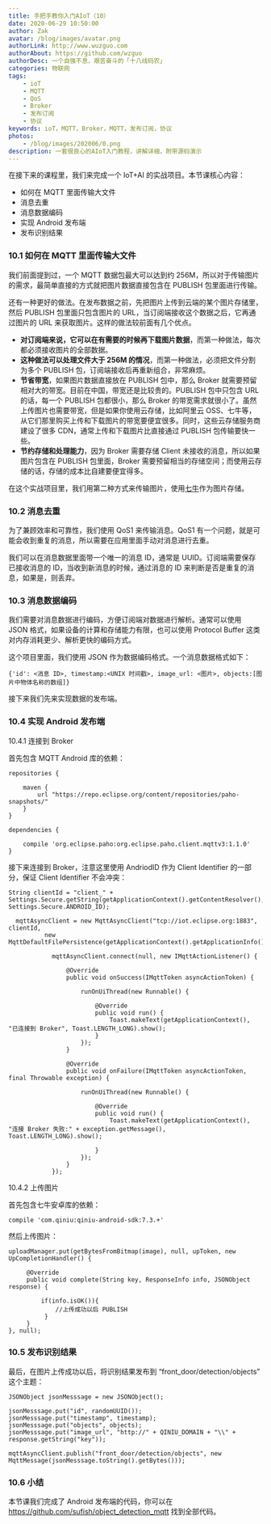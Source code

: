 ```yaml
---
title: 手把手教你入门AIoT（10）
date: 2020-06-29 10:50:00
author: Zak
avatar: /blog/images/avatar.png
authorLink: http://www.wuzguo.com
authorAbout: https://github.com/wzguo
authorDesc: 一个自强不息，艰苦奋斗的「十八线码农」
categories: 物联网
tags: 
	- ioT
	- MQTT
	- QoS
	- Broker
	- 发布订阅
	- 协议
keywords: ioT，MQTT，Broker，MQTT，发布订阅，协议
photos:
	- /blog/images/202006/0.png
description: 一套很良心的AIoT入门教程，讲解详细，附带源码演示
---
```



在接下来的课程里，我们来完成一个 IoT+AI 的实战项目。本节课核心内容：

- 如何在 MQTT 里面传输大文件
- 消息去重
- 消息数据编码
- 实现 Android 发布端
- 发布识别结果

### 10.1 如何在 MQTT 里面传输大文件

我们前面提到过，一个 MQTT 数据包最大可以达到约 256M，所以对于传输图片的需求，最简单直接的方式就把图片数据直接包含在 PUBLISH 包里面进行传输。

还有一种更好的做法。在发布数据之前，先把图片上传到云端的某个图片存储里，然后 PUBLISH 包里面只包含图片的 URL，当订阅端接收这个数据之后，它再通过图片的 URL 来获取图片。这样的做法较前面有几个优点。

- **对订阅端来说，它可以在有需要的时候再下载图片数据**，而第一种做法，每次都必须接收图片的全部数据。
- **这种做法可以处理文件大于 256M 的情况**，而第一种做法，必须把文件分割为多个 PUBLISH 包，订阅端接收后再重新组合，非常麻烦。
- **节省带宽**，如果图片数据直接放在 PUBLISH 包中，那么 Broker 就需要预留相对大的带宽。目前在中国，带宽还是比较贵的。PUBLISH 包中只包含 URL 的话，每一个 PUBLISH 包都很小，那么 Broker 的带宽需求就很小了。虽然上传图片也需要带宽，但是如果你使用云存储，比如阿里云 OSS、七牛等，从它们那里购买上传和下载图片的带宽要便宜很多。同时，这些云存储服务商建设了很多 CDN，通常上传和下载图片比直接通过 PUBLISH 包传输要快一些。
- **节约存储和处理能力**，因为 Broker 需要存储 Client 未接收的消息，所以如果图片包含在 PUBLISH 包里面，Broker 需要预留相当的存储空间；而使用云存储的话，存储的成本比自建要便宜得多。

在这个实战项目里，我们用第二种方式来传输图片，使用[七牛](https://www.qiniu.com/)作为图片存储。

### 10.2 消息去重

为了兼顾效率和可靠性，我们使用 QoS1 来传输消息。QoS1 有一个问题，就是可能会收到重复的消息，所以需要在应用里面手动对消息进行去重。

我们可以在消息数据里面带一个唯一的消息 ID，通常是 UUID。订阅端需要保存已接收消息的 ID，当收到新消息的时候，通过消息的 ID 来判断是否是重复的消息，如果是，则丢弃。

### 10.3 消息数据编码

我们需要对消息数据进行编码，方便订阅端对数据进行解析。通常可以使用 JSON 格式，如果设备的计算和存储能力有限，也可以使用 Protocol Buffer 这类对内存消耗更少、解析更快的编码方式。

这个项目里面，我们使用 JSON 作为数据编码格式。一个消息数据格式如下：

```
{'id': <消息 ID>, timestamp:<UNIX 时间戳>, image_url: <图片>, objects:[图片中物体名称的数组]}
```

接下来我们先来实现数据的发布端。

### 10.4 实现 Android 发布端

10.4.1 连接到 Broker

首先包含 MQTT Android 库的依赖：

```
repositories {

    maven {
        url "https://repo.eclipse.org/content/repositories/paho-snapshots/"
    }
}

dependencies {

    compile 'org.eclipse.paho:org.eclipse.paho.client.mqttv3:1.1.0'
}
```

接下来连接到 Broker，注意这里使用 AndriodID 作为 Client Identifier 的一部分，保证 Client Identifier 不会冲突：

```
String clientId = "client_" + Settings.Secure.getString(getApplicationContext().getContentResolver(), Settings.Secure.ANDROID_ID);

  mqttAsyncClient = new MqttAsyncClient("tcp://iot.eclipse.org:1883", clientId, 
          new MqttDefaultFilePersistence(getApplicationContext().getApplicationInfo().dataDir));

            mqttAsyncClient.connect(null, new IMqttActionListener() {

                @Override
                public void onSuccess(IMqttToken asyncActionToken) {

                    runOnUiThread(new Runnable() {

                        @Override
                        public void run() {
                            Toast.makeText(getApplicationContext(), "已连接到 Broker", Toast.LENGTH_LONG).show();
                        }
                    });
                }

                @Override
                public void onFailure(IMqttToken asyncActionToken, final Throwable exception) {

                    runOnUiThread(new Runnable() {

                        @Override
                        public void run() {
                            Toast.makeText(getApplicationContext(), "连接 Broker 失败:" + exception.getMessage(), Toast.LENGTH_LONG).show();

                        }
                    });
                }
            });
```

10.4.2 上传图片

首先包含七牛安卓库的依赖：

```
compile 'com.qiniu:qiniu-android-sdk:7.3.+'
```

然后上传图片：

```
uploadManager.put(getBytesFromBitmap(image), null, upToken, new UpCompletionHandler() {

     @Override
     public void complete(String key, ResponseInfo info, JSONObject response) {

         if(info.isOK()){
             //上传成功以后 PUBLISH
          }
     }
}, null);
```

### 10.5 发布识别结果

最后，在图片上传成功以后，将识别结果发布到 “front_door/detection/objects” 这个主题：

```
JSONObject jsonMesssage = new JSONObject();

jsonMesssage.put("id", randomUUID());
jsonMesssage.put("timestamp", timestamp);
jsonMesssage.put("objects", objects);
jsonMesssage.put("image_url", "http://" + QINIU_DOMAIN + "\\" + response.getString("key"));
	
mqttAsyncClient.publish("front_door/detection/objects", new MqttMessage(jsonMesssage.toString().getBytes()));
```

### 10.6 小结

本节课我们完成了 Android 发布端的代码，你可以在 https://github.com/sufish/object_detection_mqtt 找到全部代码。